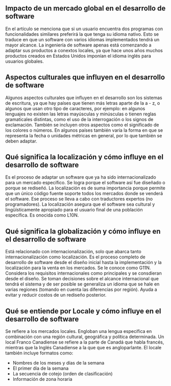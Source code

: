 ## Impacto de un mercado global en el desarrollo de software
En el artículo se menciona que si un usuario encuentra dos programas con funcionalidades similares preferirá la que tenga su idioma nativo. Esto se traduce en que un software con varios idiomas implementados tendrá un mayor alcance.
La ingeniería de software apenas está comenzando a adaptar sus productos a conextos locales, ya que hace unos años muchos productos creados en Estados Unidos imponían el idioma inglés para usuarios globales.
## Aspectos culturales que influyen en el desarrollo de software
Algunos aspectos culturales que influyen en el desarrollo son los sistemas de escritura, ya que hay países que tienen más letras aparte de la a - z, o algunos que usan otro tipo de caracteres, por ejemplo: en algunos lenguajes no existen las letras mayúsculas y minúsculas o tienen reglas gramaticales distintas, como el uso de la interrogación o los signos de exclamación. También se incluyen otros aspectos como el significado de los colores o números.
En algunos países también varía la forma en que se representa la fecha o unidades métricas en general, por lo que también se deben adaptar.
## Qué significa la localización y cómo influye en el desarrollo de software
Es el proceso de adaptar un software que ya ha sido internacionalizado para un mercado específico. Se logra porque el software así fue diseñado o porque se rediseñó.
La localización es de suma importancia porque permite que un único código fuente soporte todos los mercados donde se venderá el software. Ese proceso se lleva a cabo con traductores expertos (no programadores).
La localización asegura que el software sea cultural y lingüísticamente apropiado para el usuario final de una población específica. Es onocida como L10N.
## Qué significa la globalización y cómo influye en el desarrollo de software
Está relacionado con internacionalización, solo que abarca tanto internacionalización como localización. Es el proceso completo de desarrollo de software desde el diseño inicial hasta la implementación y la localización para la venta en los mercados. Se le conoce como G11N.
Considera los requisitos internacionales como principales y se consdieran desde el diseño. 
Se toman decisiones sobre el alcance internacional que tendrá el sistema y de ser posible se generaliza un idioma que se hale en varias regiones (tomando en cuenta las diferencias por región).
Ayuda a evitar y reducir costos de un rediseño posterior.
## Qué se entiende por Locale y cómo influye en el desarrollo de software
Se refiere a los mercados locales. Engloban una lengua específica en combinación con una región cultural, geográfica y política determinada. Un local Franco Canadiense se refiere a la parte de Canadá que habla francés, mientras que la Inglés Canadiense a la que que es angloparlante.
El locale también incluye formatos como:
- Nombres de los meses y días de la semana
- El primer día de la semana
- La secuencia de cotejo (orden de clasificación)
- Información de zona horaria